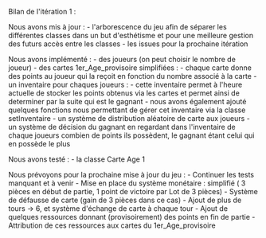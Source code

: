 
Bilan de l'itération 1 :

  Nous avons mis à jour :
    - l'arborescence du jeu afin de séparer les différentes classes dans un but d'esthétisme et pour une meilleure gestion des futurs accès entre les classes
    - les issues pour la prochaine itération
    
  Nous avons implémenté :
    - des joueurs (on peut choisir le nombre de joueur)
    - des cartes 1er_Age_provisoire simplifiées :
        - chaque carte donne des points au joueur qui la reçoit en fonction du nombre associé à la carte
    - un inventaire pour chaques joueurs :
        - cette inventaire permet à l'heure actuelle de stocker les points obtenus via les cartes et permet ainsi de determiner par la suite qui est le gagnant 
        - nous avons également ajouté quelques fonctions nous permettant de gérer cet inventaire via la classe setInventaire
    - un système de distribution aléatoire de carte aux joueurs
    - un système de décision du gagnant en regardant dans l'inventaire de chaque joueurs combien de points ils possèdent, le gagnant étant celui qui en possède le plus 
  
  Nous avons testé :
    - la classe Carte Age 1 
    
  Nous prévoyons pour la prochaine mise à jour du jeu :
    - Continuer les tests manquant et à venir 
    - Mise en place du système monétaire : simplifié ( 3 pièces en début de partie, 1 point de victoire par Lot de 3 pièces)
    - Système de défausse de carte (gain de 3 pièces dans ce cas)
    - Ajout de plus de tours -> 6, et système d'échange de carte à chaque tour
    - Ajout de quelques ressources donnant (provisoirement) des points en fin de partie
    - Attribution de ces ressources aux cartes du 1er_Age_provisoire
  
